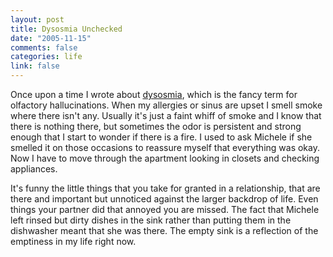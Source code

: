 ```yaml
--- 
layout: post
title: Dysosmia Unchecked
date: "2005-11-15"
comments: false
categories: life
link: false
---
```

Once upon a time I wrote about <a href="http://www.zanshin.net/blogs/000605.html" title="olfactory hallucinations">dysosmia</a>, which is the fancy term for olfactory hallucinations. When my allergies or sinus are upset I smell smoke where there isn't any. Usually it's just a faint whiff of smoke and I know that there is nothing there, but sometimes the odor is persistent and strong enough that I start to wonder if there is a fire. I used to ask Michele if she smelled it on those occasions to reassure myself that everything was okay. Now I have to move through the apartment looking in closets and checking appliances.

It's funny the little things that you take for granted in a relationship, that are there and important but unnoticed against the larger backdrop of life. Even things your partner did that annoyed you are missed. The fact that Michele left rinsed but dirty dishes in the sink rather than putting them in the dishwasher meant that she was there. The empty sink is a reflection of the emptiness in my life right now.
